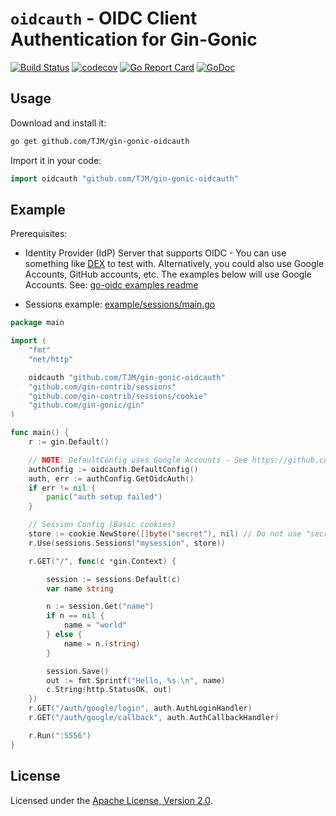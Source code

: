 # `oidcauth` - OIDC Client Authentication for Gin-Gonic

[![Build Status](https://travis-ci.org/TJM/gin-gonic-oidcauth.svg)](https://travis-ci.org/TJM/gin-gonic-oidcauth)
[![codecov](https://codecov.io/gh/TJM/gin-gonic-oidcauth/branch/master/graph/badge.svg)](https://codecov.io/gh/TJM/gin-gonic-oidcauth)
[![Go Report Card](https://goreportcard.com/badge/github.com/TJM/gin-gonic-oidcauth)](https://goreportcard.com/report/github.com/TJM/gin-gonic-oidcauth)
[![GoDoc](https://godoc.org/github.com/TJM/gin-gonic-oidcauth?status.svg)](https://godoc.org/github.com/TJM/gin-gonic-oidcauth)
<!-- [![Join the chat at https://gitter.im/gin-gonic/gin](https://badges.gitter.im/Join%20Chat.svg)](https://gitter.im/gin-gonic/gin) -->

## Usage

Download and install it:

```sh
go get github.com/TJM/gin-gonic-oidcauth
```

Import it in your code:

```go
import oidcauth "github.com/TJM/gin-gonic-oidcauth"
```

## Example

Prerequisites:

* Identity Provider (IdP) Server that supports OIDC -
  You can use something like [DEX](github.com/dexidp/dex) to test with.
  Alternatively, you could also use Google Accounts, GitHub accounts, etc.
  The examples below will use Google Accounts. See: [go-oidc examples readme](https://github.com/coreos/go-oidc/tree/v3/example)

* Sessions example: [example/sessions/main.go](example/sessions/main.go)

```go
package main

import (
	"fmt"
	"net/http"

	oidcauth "github.com/TJM/gin-gonic-oidcauth"
	"github.com/gin-contrib/sessions"
	"github.com/gin-contrib/sessions/cookie"
	"github.com/gin-gonic/gin"
)

func main() {
	r := gin.Default()

	// NOTE: DefaultConfig uses Google Accounts - See https://github.com/coreos/go-oidc/blob/v3/example/README.md
	authConfig := oidcauth.DefaultConfig()
	auth, err := authConfig.GetOidcAuth()
	if err != nil {
		panic("auth setup failed")
	}

	// Session Config (Basic cookies)
	store := cookie.NewStore([]byte("secret"), nil) // Do not use "secret" in production
	r.Use(sessions.Sessions("mysession", store))

	r.GET("/", func(c *gin.Context) {

		session := sessions.Default(c)
		var name string

		n := session.Get("name")
		if n == nil {
			name = "world"
		} else {
			name = n.(string)
		}

		session.Save()
		out := fmt.Sprintf("Hello, %s.\n", name)
		c.String(http.StatusOK, out)
	})
	r.GET("/auth/google/login", auth.AuthLoginHandler)
	r.GET("/auth/google/callback", auth.AuthCallbackHandler)

	r.Run(":5556")
}
```

## License

Licensed under the [Apache License, Version 2.0](http://www.apache.org/licenses/LICENSE-2.0).
